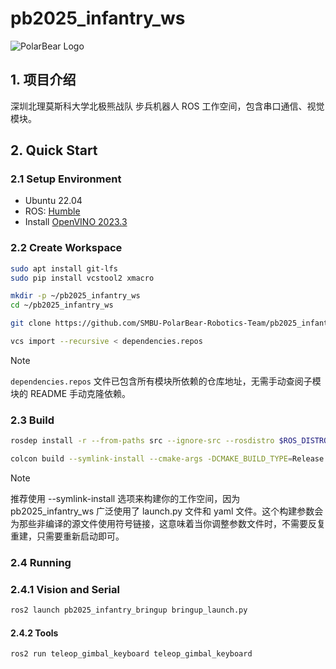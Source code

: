 # pb2025_infantry_ws

![PolarBear Logo](https://raw.githubusercontent.com/SMBU-PolarBear-Robotics-Team/.github/main/.docs/image/polarbear_logo_text.png)

## 1. 项目介绍

深圳北理莫斯科大学北极熊战队 步兵机器人 ROS 工作空间，包含串口通信、视觉模块。

## 2. Quick Start

### 2.1 Setup Environment

- Ubuntu 22.04
- ROS: [Humble](https://docs.ros.org/en/humble/Installation/Ubuntu-Install-Debs.html)
- Install [OpenVINO 2023.3](https://docs.openvino.ai/2025/get-started/install-openvino.html?PACKAGE=OPENVINO_BASE&VERSION=v_2023_3_0&OP_SYSTEM=LINUX&DISTRIBUTION=APT)

### 2.2 Create Workspace

```bash
sudo apt install git-lfs
sudo pip install vcstool2 xmacro
```

```bash
mkdir -p ~/pb2025_infantry_ws
cd ~/pb2025_infantry_ws
```

```bash
git clone https://github.com/SMBU-PolarBear-Robotics-Team/pb2025_infantry_ws.git
```

```bash
vcs import --recursive < dependencies.repos
```

> [!NOTE]
> `dependencies.repos` 文件已包含所有模块所依赖的仓库地址，无需手动查阅子模块的 README 手动克隆依赖。

### 2.3 Build

```bash
rosdep install -r --from-paths src --ignore-src --rosdistro $ROS_DISTRO -y
```

```bash
colcon build --symlink-install --cmake-args -DCMAKE_BUILD_TYPE=Release --parallel-workers 10
```

> [!NOTE]
> 推荐使用 --symlink-install 选项来构建你的工作空间，因为 pb2025_infantry_ws 广泛使用了 launch.py 文件和 yaml 文件。这个构建参数会为那些非编译的源文件使用符号链接，这意味着当你调整参数文件时，不需要反复重建，只需要重新启动即可。

### 2.4 Running

### 2.4.1 Vision and Serial

```bash
ros2 launch pb2025_infantry_bringup bringup_launch.py
```

#### 2.4.2 Tools

```bash
ros2 run teleop_gimbal_keyboard teleop_gimbal_keyboard
```
